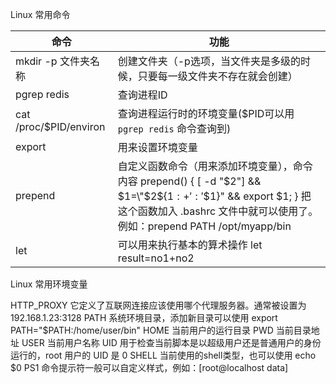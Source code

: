 Linux 常用命令

|命令|功能|
|------|------|
|mkdir -p 文件夹名称 | 创建文件夹（-p选项，当文件夹是多级的时候，只要每一级文件夹不存在就会创建） |
|pgrep redis | 查询进程ID |
|cat /proc/$PID/environ | 查询进程运行时的环境变量($PID可以用 `pgrep redis` 命令查询到) |
|export | 用来设置环境变量 |
|prepend | 自定义函数命令（用来添加环境变量），命令内容 prepend() { [ -d "$2"] && $1=\"$2\$\{$1:+':'\$$1\}\" && export $1; } 把这个函数加入 .bashrc 文件中就可以使用了。例如：prepend PATH /opt/myapp/bin |
|let | 可以用来执行基本的算术操作  let result=no1+no2 |


Linux 常用环境变量

HTTP_PROXY  它定义了互联网连接应该使用哪个代理服务器。通常被设置为 192.168.1.23:3128
PATH 系统环境目录，添加新目录可以使用 export PATH="$PATH:/home/user/bin"
HOME 当前用户的运行目录
PWD 当前目录地址
USER 当前用户名称
UID  用于检查当前脚本是以超级用户还是普通用户的身份运行的，root 用户的 UID 是 0
SHELL 当前使用的shell类型，也可以使用 echo $0
PS1 命令提示符一般可以自定义样式，例如：[root@localhost data]